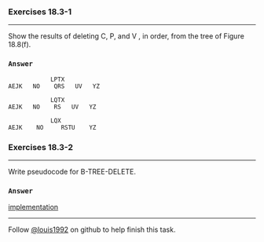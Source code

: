 ### Exercises 18.3-1
***
Show the results of deleting C, P, and V , in order, from the tree of Figure 18.8(f).

### `Answer`
				LPTX
	AEJK   NO    QRS   UV   YZ
	
				LQTX
	AEJK   NO    RS   UV   YZ		
	
				LQX
	AEJK    NO     RSTU    YZ			

### Exercises 18.3-2
***
Write pseudocode for B-TREE-DELETE.

### `Answer`
[implementation](./btree.cpp)

***
Follow [@louis1992](https://github.com/gzc) on github to help finish this task.

